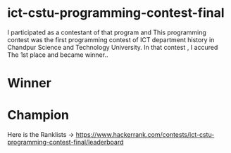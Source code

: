 # ict-cstu-programming-contest-final 

I participated as a contestant of that program and This programming contest was the first programming contest of ICT department history in Chandpur Science and Technology University.
In that contest , I accured The 1st place and became winner..
# Winner
# Champion


Here is the Ranklists -> https://www.hackerrank.com/contests/ict-cstu-programming-contest-final/leaderboard

